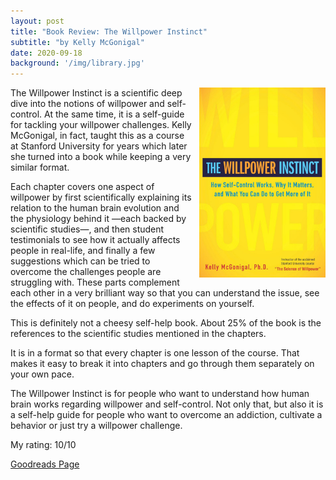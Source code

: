 ```yaml
---
layout: post
title: "Book Review: The Willpower Instinct"
subtitle: "by Kelly McGonigal"
date: 2020-09-18
background: '/img/library.jpg'
---
```

<img style="float: right; width: 40%; padding: 0px 0px 10px 10px" src="/img/book-cover-the-willpower-instinct.jpg">

The Willpower Instinct is a scientific deep dive into the notions of willpower and self-control. At the same time, it is a self-guide for tackling your willpower challenges. Kelly McGonigal, in fact, taught this as a course at Stanford University for years which later she turned into a book while keeping a very similar format.

Each chapter covers one aspect of willpower by first scientifically explaining its relation to the human brain evolution and the physiology behind it —each backed by scientific studies—, and then student testimonials to see how it actually affects people in real-life, and finally a few suggestions which can be tried to overcome the challenges people are struggling with. These parts complement each other in a very brilliant way so that you can understand the issue, see the effects of it on people, and do experiments on yourself.

This is definitely not a cheesy self-help book. About 25% of the book is the references to the scientific studies mentioned in the chapters.

It is in a format so that every chapter is one lesson of the course. That makes it easy to break it into chapters and go through them separately on your own pace.

The Willpower Instinct is for people who want to understand how human brain works regarding willpower and self-control. Not only that, but also it is a self-help guide for people who want to overcome an addiction, cultivate a behavior or just try a willpower challenge.

My rating: 10/10

[Goodreads Page](https://www.goodreads.com/book/show/10865206-the-willpower-instinct)
